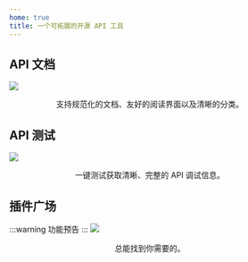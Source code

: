 ```yaml
---
home: true
title: 一个可拓展的开源 API 工具
---
```

<script setup>
import Home from './components/Home.vue'
</script>

<Home />

## API 文档

![](../assets/images/2022-04-08-15-06-55.png)

<p align="center">支持规范化的文档、友好的阅读界面以及清晰的分类。</p>

## API 测试

![](../assets/images/2022-04-08-15-03-45.png)

<p align="center">一键测试获取清晰、完整的 API 调试信息。</p>

## 插件广场
:::warning
功能预告
:::
![](../assets/images/2022-04-08-15-07-48.png)

<p align="center">总能找到你需要的。</p>
